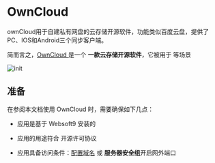 # OwnCloud 

ownCloud用于自建私有网盘的云存储开源软件，功能类似百度云盘，提供了PC、IOS和Android三个同步客户端。

简而言之，[OwnCloud ](https://owncloud.com/) 是一个 **一款云存储开源软件**，它被用于  等场景


![init](https://libs.websoft9.com/Websoft9/DocsPicture/zh/owncloud/owncloud-init1-websoft9.png)


## 准备

在参阅本文档使用 OwnCloud  时，需要确保如下几点：

- 应用是基于 Websoft9 安装的

- 应用的用途符合 [](https://some_license_url) 开源许可协议

- 应用具备访问条件：[配置域名](./guide/appsetdomain) 或 **服务器安全组**开启网外端口